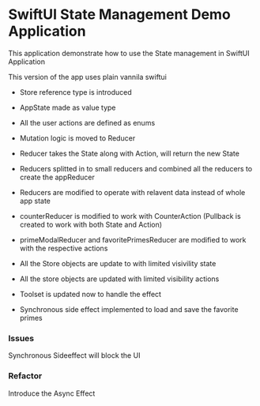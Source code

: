 # SwiftUI State Management Demo Application 

This application demonstrate how to use the State management in SwiftUI Application

This version of the app uses plain vannila swiftui 

- Store reference type is introduced
- AppState made as value type
- All the user actions are defined as enums
- Mutation logic is moved to Reducer
- Reducer takes the State along with Action, will return the new State

- Reducers splitted in to small reducers and combined all the reducers to create the appReducer
- Reducers are modified to operate with relavent data instead of whole app state
- counterReducer is modified to work with CounterAction (Pullback is created to work with both State and Action)
- primeModalReducer and favoritePrimesReducer are modified to work with the respective actions
- All the Store objects are update to with limited visivility state
- All the store objects are updated with limited visibility actions
- Toolset is updated now to handle the effect
- Synchronous side effect implemented to load and save the favorite primes

### Issues
Synchronous Sideeffect will block the UI

### Refactor
Introduce the Async Effect

